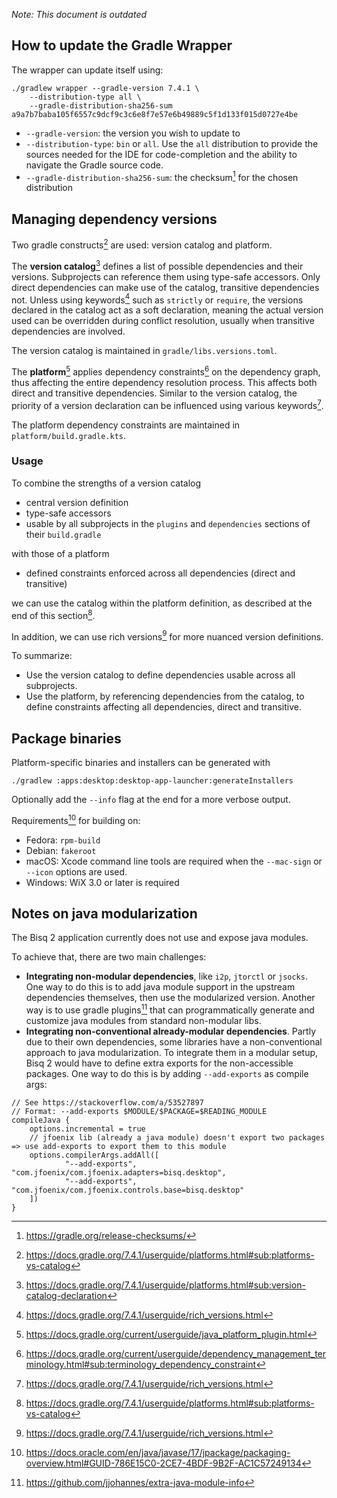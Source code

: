 _Note: This document is outdated_

## How to update the Gradle Wrapper

The wrapper can update itself using:

```
./gradlew wrapper --gradle-version 7.4.1 \
    --distribution-type all \
    --gradle-distribution-sha256-sum a9a7b7baba105f6557c9dcf9c3c6e8f7e57e6b49889c5f1d133f015d0727e4be
```

- `--gradle-version`: the version you wish to update to
- `--distribution-type`: `bin` or `all`. Use the `all` distribution to provide the sources needed for the IDE for
  code-completion and the ability to navigate the Gradle source code.
- `--gradle-distribution-sha256-sum`: the checksum[^1] for the chosen distribution

## Managing dependency versions

Two gradle constructs[^2] are used: version catalog and platform.

The **version catalog**[^3] defines a list of possible dependencies and their versions. Subprojects can reference them
using type-safe accessors. Only direct dependencies can make use of the catalog, transitive dependencies not. Unless
using keywords[^5] such as `strictly` or `require`, the versions declared in the catalog act as a soft declaration,
meaning the actual version used can be overridden during conflict resolution, usually when transitive dependencies are
involved.

The version catalog is maintained in `gradle/libs.versions.toml`.

The **platform**[^6] applies dependency constraints[^4] on the dependency graph, thus affecting the entire dependency
resolution process. This affects both direct and transitive dependencies. Similar to the version catalog, the priority
of a version declaration can be influenced using various keywords[^5].

The platform dependency constraints are maintained in `platform/build.gradle.kts`.

### Usage

To combine the strengths of a version catalog

- central version definition
- type-safe accessors
- usable by all subprojects in the `plugins` and `dependencies` sections of their `build.gradle`

with those of a platform

- defined constraints enforced across all dependencies (direct and transitive)

we can use the catalog within the platform definition, as described at the end of this section[^2].

In addition, we can use rich versions[^5] for more nuanced version definitions.

To summarize:
- Use the version catalog to define dependencies usable across all subprojects.
- Use the platform, by referencing dependencies from the catalog, to define constraints affecting all dependencies,
  direct and transitive.

## Package binaries

Platform-specific binaries and installers can be generated with

```
./gradlew :apps:desktop:desktop-app-launcher:generateInstallers
```

Optionally add the `--info` flag at the end for a more verbose output.

Requirements[^7] for building on:
- Fedora: `rpm-build`
- Debian: `fakeroot`
- macOS: Xcode command line tools are required when the `--mac-sign` or `--icon` options are used.
- Windows: WiX 3.0 or later is required

## Notes on java modularization

The Bisq 2 application currently does not use and expose java modules.

To achieve that, there are two main challenges:
- **Integrating non-modular dependencies**, like `i2p`, `jtorctl` or `jsocks`. One way to do this is to add java module
  support in the upstream dependencies themselves, then use the modularized version. Another way is to use gradle
  plugins[^8] that can programmatically generate and customize java modules from standard non-modular libs.
- **Integrating non-conventional already-modular dependencies**. Partly due to their own dependencies,
  some libraries have a non-conventional approach to java modularization. To integrate them in a modular setup, Bisq 2
  would have to define extra exports for the non-accessible packages. One way to do this is by adding `--add-exports` as
  compile args:

```
// See https://stackoverflow.com/a/53527897
// Format: --add-exports $MODULE/$PACKAGE=$READING_MODULE
compileJava {
    options.incremental = true
    // jfoenix lib (already a java module) doesn't export two packages => use add-exports to export them to this module
    options.compilerArgs.addAll([
            "--add-exports", "com.jfoenix/com.jfoenix.adapters=bisq.desktop",
            "--add-exports", "com.jfoenix/com.jfoenix.controls.base=bisq.desktop"
    ])
}
```

[^1]: https://gradle.org/release-checksums/
[^2]: https://docs.gradle.org/7.4.1/userguide/platforms.html#sub:platforms-vs-catalog
[^3]: https://docs.gradle.org/7.4.1/userguide/platforms.html#sub:version-catalog-declaration
[^4]: https://docs.gradle.org/current/userguide/dependency_management_terminology.html#sub:terminology_dependency_constraint
[^5]: https://docs.gradle.org/7.4.1/userguide/rich_versions.html
[^6]: https://docs.gradle.org/current/userguide/java_platform_plugin.html
[^7]: https://docs.oracle.com/en/java/javase/17/jpackage/packaging-overview.html#GUID-786E15C0-2CE7-4BDF-9B2F-AC1C57249134
[^8]: https://github.com/jjohannes/extra-java-module-info
